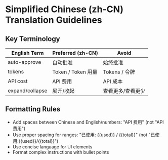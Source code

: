 # Simplified Chinese (zh-CN) Translation Guidelines

## Key Terminology

| English Term    | Preferred (zh-CN)  | Avoid             |
| --------------- | ------------------ | ----------------- |
| auto-approve    | 自动批准           | 始终批准          |
| tokens          | Token / Token 用量 | Tokens / 令牌     |
| API cost        | API 费用           | API 成本          |
| expand/collapse | 展开/收起          | 查看更多/查看更少 |

## Formatting Rules

- Add spaces between Chinese and English/numbers: "API 费用" (not "API费用")
- Use proper spacing for ranges: "已使用: {{used}} / {{total}}" (not "已使用:{{used}}/{{total}}")
- Use concise language for UI elements
- Format complex instructions with bullet points
